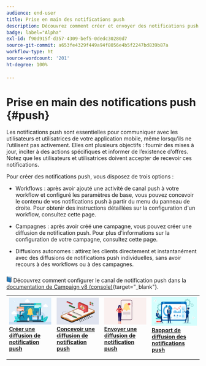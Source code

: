 ```yaml
---
audience: end-user
title: Prise en main des notifications push
description: Découvrez comment créer et envoyer des notifications push à l’aide d’Adobe Campaign Web.
badge: label="Alpha"
exl-id: f90d915f-d357-4309-bef5-0dedc30280d7
source-git-commit: a653fe4329f449a94f8056e4b5f2247bd839b87a
workflow-type: ht
source-wordcount: '201'
ht-degree: 100%

---
```


# Prise en main des notifications push {#push}

Les notifications push sont essentielles pour communiquer avec les utilisateurs et utilisatrices de votre application mobile, même lorsqu’ils ne l’utilisent pas activement. Elles ont plusieurs objectifs : fournir des mises à jour, inciter à des actions spécifiques et informer de l’existence d’offres. Notez que les utilisateurs et utilisatrices doivent accepter de recevoir ces notifications.

Pour créer des notifications push, vous disposez de trois options :

* Workflows : après avoir ajouté une activité de canal push à votre workflow et configuré les paramètres de base, vous pouvez concevoir le contenu de vos notifications push à partir du menu du panneau de droite. Pour obtenir des instructions détaillées sur la configuration d&#39;un workflow, consultez cette page.

* Campagnes : après avoir créé une campagne, vous pouvez créer une diffusion de notification push. Pour plus d&#39;informations sur la configuration de votre campagne, consultez cette page.

* Diffusions autonomes : attirez les clients directement et instantanément avec des diffusions de notifications push individuelles, sans avoir recours à des workflows ou à des campagnes.

![](../assets/do-not-localize/book.png) Découvrez comment configurer le canal de notification push dans la [documentation de Campaign v8 (console)](https://experienceleague.adobe.com/docs/campaign/campaign-v8/campaigns/send/push.html?lang=fr){target="_blank"}.

<table style="table-layout:fixed"><tr style="border: 0;">
<td>
<a href="create-push.md">
<img alt="Lead" src="assets/do-not-localize/push_create.jpeg">
</a>
<div><a href="create-push.md"><strong>Créer une diffusion de notification push</strong>
</div>
<p>
</td>
<td>
<a href="content-push.md">
<img alt="Peu fréquent" src="assets/do-not-localize/push_design.jpeg">
</a>
<div>
<a href="content-push.md"><strong>Concevoir une diffusion de notification push<strong></strong></a>
</div>
<p></td>
<td>
<a href="send-push.md">
<img alt="Validation" src="assets/do-not-localize/push_send.jpeg">
</a>
<div>
<a href="send-push.md"><strong>Envoyer une diffusion de notification push</strong></a>
</div>
<p>
</td>
<td>
<a href="send-push.md">
<img alt="Validation" src="assets/do-not-localize/push_report.jpeg">
</a>
<div>
<a href="send-push.md"><strong>Rapport de diffusion des notifications push</strong></a>
</div>
<p>
</td>
</tr></table>
